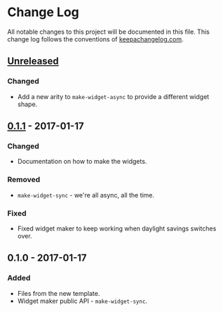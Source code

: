 # Change Log
All notable changes to this project will be documented in this file. This change log follows the conventions of [keepachangelog.com](http://keepachangelog.com/).

## [Unreleased]
### Changed
- Add a new arity to `make-widget-async` to provide a different widget shape.

## [0.1.1] - 2017-01-17
### Changed
- Documentation on how to make the widgets.

### Removed
- `make-widget-sync` - we're all async, all the time.

### Fixed
- Fixed widget maker to keep working when daylight savings switches over.

## 0.1.0 - 2017-01-17
### Added
- Files from the new template.
- Widget maker public API - `make-widget-sync`.

[Unreleased]: https://github.com/your-name/schejule/compare/0.1.1...HEAD
[0.1.1]: https://github.com/your-name/schejule/compare/0.1.0...0.1.1
